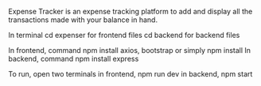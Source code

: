 Expense Tracker is an expense tracking platform to add and display all the transactions made with your balance in hand.

In terminal
  cd expenser for frontend files
  cd backend for backend files

  In frontend, command npm install axios, bootstrap or simply npm install
  In backend, command npm install express

  To run, open two terminals
    in frontend, npm run dev
    in backend, npm start

